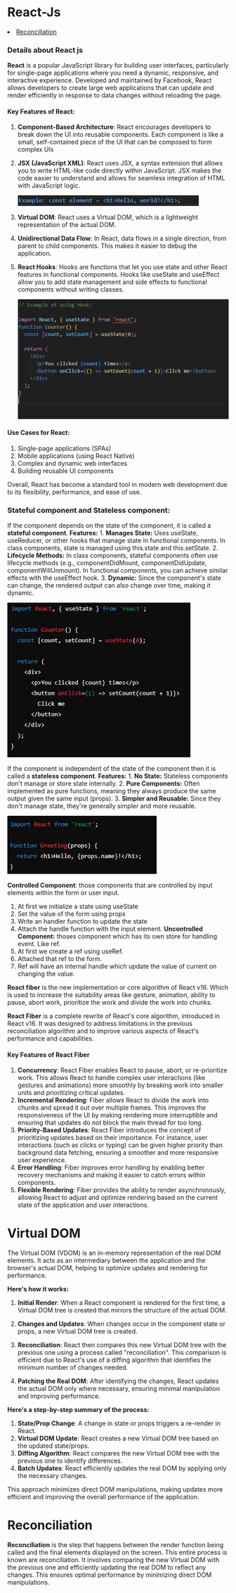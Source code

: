 # React-Js
<li><a href="#reconciliation">Reconciliation</a></li>

### Details about React js

**React** is a popular JavaScript library for building user interfaces, particularly for single-page applications
where you need a dynamic, responsive, and interactive experience. 
Developed and maintained by Facebook, React allows developers to create large web applications
that can update and render efficiently in response to data changes without reloading the page.

#### Key Features of React:
1. **Component-Based Architecture**: React encourages developers to break down the UI into reusable components.
    Each component is like a small, self-contained piece of the UI that can be composed to form complex UIs

2. **JSX (JavaScript XML)**: React uses JSX, a syntax extension that allows you to write HTML-like code 
    directly within JavaScript. JSX makes the code easier to understand and allows for seamless
    integration of HTML with JavaScript logic.

    <img src="./images/simple_code.png">

3. **Virtual DOM**: React uses a Virtual DOM, which is a lightweight representation of the actual DOM.
4. **Unidirectional Data Flow**: In React, data flows in a single direction, from parent to child components. 
    This makes it easier to debug the application.
5. **React Hooks**: Hooks are functions that let you use state and other React features in functional components.
    Hooks like useState and useEffect allow you to add state management and side effects to functional 
    components without writing classes.

   <img src="./images/Hooks_example.png" alt="Hooks Example">


#### Use Cases for React:
1. Single-page applications (SPAs)
2. Mobile applications (using React Native)
3. Complex and dynamic web interfaces
4. Building reusable UI components

Overall, React has become a standard tool in modern web development due to its flexibility, performance, and ease of use.





### Stateful component and Stateless component:
If the component depends on the state of the component, it is called a **stateful component**.
**Features:**
    1. **Manages State:** Uses useState, useReducer, or other hooks that manage state in functional components. 
        In class components, state is managed using this.state and this.setState.
    2. **Lifecycle Methods:** In class components, stateful components often use lifecycle methods 
        (e.g., componentDidMount, componentDidUpdate, componentWillUnmount). In functional components, 
        you can achieve similar effects with the useEffect hook.
    3. **Dynamic:** Since the component's state can change, the rendered output can also change over time,
        making it dynamic.

<img src="./images/statefull_component.png">

If the component is independent of the state of the component then it is called a **stateless component**.
**Features:**
    1. **No State:** Stateless components don't manage or store state internally.
    2. **Pure Components:** Often implemented as pure functions, meaning they always produce the same output given 
        the same input (props).
    3. **Simpler and Reusable:** Since they don't manage state, they're generally simpler and more reusable.

<img src="./images/stateless_component.png">

**Controlled Component**: those components that are controlled by input elements within the form or user input.
1. At first we initialize a state using useState
2. Set the value of the form using props
3. Write an handler function to update the state
4. Attach the handle function with the input element.
**Uncontrolled Component:**  thoses component which has its own store for handling event. Like ref.
1. At first we create a ref using useRef.
2. Attached that ref to the form.
3. Ref will have an internal handle which update the value of current on changing the value.

**React fiber** is the new implementation or core algorithm of React v16. Which is used to increase the suitability 
areas like gesture, animation, ability to pause, abort work, prioritize the work and divide the work into chunks.


**React Fiber** is a complete rewrite of React's core algorithm, introduced in React v16. It was designed to address 
    limitations in the previous reconciliation algorithm and to improve various aspects of React's performance and 
    capabilities.
#### Key Features of React Fiber
1. **Concurrency**: React Fiber enables React to pause, abort, or re-prioritize work. This allows React to handle 
    complex user interactions (like gestures and animations) more smoothly by breaking work into smaller units and 
    prioritizing critical updates.
2. **Incremental Rendering**: Fiber allows React to divide the work into chunks and spread it out over multiple frames. 
    This improves the responsiveness of the UI by making rendering more interruptible and ensuring that updates do not 
    block the main thread for too long.
3. **Priority-Based Updates**: React Fiber introduces the concept of prioritizing updates based on their importance. 
    For instance, user interactions (such as clicks or typing) can be given higher priority than background data 
    fetching, ensuring a smoother and more responsive user experience.
4. **Error Handling**: Fiber improves error handling by enabling better recovery mechanisms and making it easier to 
    catch errors within components.
5. **Flexible Rendering**: Fiber provides the ability to render asynchronously, allowing React to adjust and optimize 
    rendering based on the current state of the application and user interactions.


# Virtual DOM
The Virtual DOM (VDOM) is an in-memory representation of the real DOM elements. It acts as an intermediary between 
the application and the browser's actual DOM, helping to optimize updates and rendering for performance.

**Here's how it works:**

1. **Initial Render**: When a React component is rendered for the first time, a Virtual DOM tree is created that 
    mirrors the structure of the actual DOM.

2. **Changes and Updates**: When changes occur in the component state or props, a new Virtual DOM tree is created.

3. **Reconciliation**: React then compares this new Virtual DOM tree with the previous one using a process called 
    "reconciliation". This comparison is efficient due to React's use of a diffing algorithm that identifies the
    minimum number of changes needed.

4. **Patching the Real DOM**: After identifying the changes, React updates the actual DOM only where necessary, 
    ensuring minimal manipulation and improving performance.


**Here's a step-by-step summary of the process:**

1. **State/Prop Change**: A change in state or props triggers a re-render in React.
2. **Virtual DOM Update**: React creates a new Virtual DOM tree based on the updated state/props.
3. **Diffing Algorithm**: React compares the new Virtual DOM tree with the previous one to identify differences.
4. **Batch Updates**: React efficiently updates the real DOM by applying only the necessary changes.

This approach minimizes direct DOM manipulations, making updates more efficient and improving the 
overall performance of the application.


<div id="reconciliation">

# Reconciliation

**Reconciliation** is the step that happens between the render function being called and the final elements displayed
on the screen. This entire process is known are reconciliation. It involves comparing the new Virtual DOM with the
previous one and efficiently updating the real DOM to reflect any changes. This ensures optimal performance 
by minimizing direct DOM manipulations.

</div>

